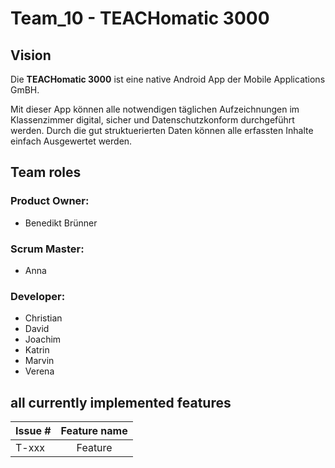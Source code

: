# Team_10 - TEACHomatic 3000

## Vision

Die **TEACHomatic 3000** ist eine native Android App der Mobile Applications GmBH.

Mit dieser App können alle notwendigen täglichen Aufzeichnungen im Klassenzimmer digital,
sicher und Datenschutzkonform durchgeführt werden. Durch die gut struktuerierten Daten können
alle erfassten Inhalte einfach Ausgewertet werden.


## Team roles

### Product Owner:
- Benedikt Brünner

### Scrum Master:
- Anna

### Developer:
- Christian
- David
- Joachim
- Katrin
- Marvin
- Verena

## all currently implemented features
| Issue #| Feature name 
| :---   | :---:  
| T-xxx  | Feature


